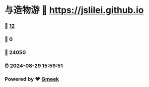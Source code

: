 # 与造物游 :link: https://jslilei.github.io 
### :page_facing_up: [12](https://jslilei.github.io/tag.html) 
### :speech_balloon: 0 
### :hibiscus: 24050 
### :alarm_clock: 2024-08-29 15:59:51 
### Powered by :heart: [Gmeek](https://github.com/Meekdai/Gmeek)
